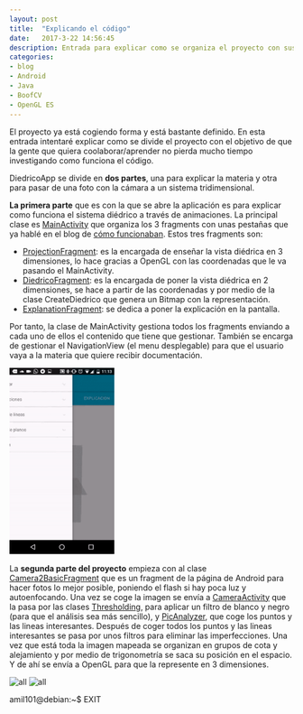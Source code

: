 ```yaml
---
layout: post
title:  "Explicando el código"
date:   2017-3-22 14:56:45
description: Entrada para explicar como se organiza el proyecto con sus diferentes características y como funcionan.
categories:
- blog
- Android
- Java
- BoofCV
- OpenGL ES
---
```


El proyecto ya está cogiendo forma y está bastante definido. En esta entrada intentaré explicar como se divide el proyecto con el objetivo de que la gente que quiera coolaborar/aprender no pierda mucho tiempo investigando como funciona el código.

DiedricoApp se divide en **dos partes**, una para explicar la materia y otra para pasar de una foto con la cámara a un sistema tridimensional.

**La primera parte** que es con la que se abre la aplicación es para explicar como funciona el sistema diédrico a través de animaciones. La principal clase es [MainActivity](https://github.com/DiedricoApp/DiedricoApp/blob/master/DiedricoApp/app/src/main/java/com/diedrico/diedricoapp/MainActivity.java) que organiza los 3 fragments con unas pestañas que ya hablé en el blog de [cómo funcionaban](http://diedrico.com/Cambiando-las-pesta%C3%B1as/). Estos tres fragments son:
* [ProjectionFragment](https://github.com/DiedricoApp/DiedricoApp/blob/master/DiedricoApp/app/src/main/java/com/diedrico/diedricoapp/ProjectionFragment.java): es la encargada de enseñar la vista diédrica en 3 dimensiones, lo hace gracias a OpenGL con las coordenadas que le va pasando el MainActivity.
* [DiedricoFragment](https://github.com/DiedricoApp/DiedricoApp/blob/master/DiedricoApp/app/src/main/java/com/diedrico/diedricoapp/DiedricoFragment.java): es la encargada de poner la vista diédrica en 2 dimensiones, se hace a partir de las coordenadas y por medio de la clase CreateDiedrico que genera un Bitmap con la representación.
* [ExplanationFragment](https://github.com/DiedricoApp/DiedricoApp/blob/master/DiedricoApp/app/src/main/java/com/diedrico/diedricoapp/ExplanationFragment.java): se dedica a poner la explicación en la pantalla.

Por tanto, la clase de MainActivity gestiona todos los fragments enviando a cada uno de ellos el contenido que tiene que gestionar. También se encarga de gestionar el NavigationView (el menu desplegable) para que el usuario vaya a la materia que quiere recibir documentación.

<img src="images/documentacion.gif" alt="all" height="330"><br>

La **segunda parte del proyecto** empieza con al clase [Camera2BasicFragment](https://github.com/DiedricoApp/DiedricoApp/blob/master/DiedricoApp/app/src/main/java/com/diedrico/diedricoapp/Camera2BasicFragment.java) que es un fragment de la página de Android para hacer fotos lo mejor posible, poniendo el flash si hay poca luz y autoenfocando. Una vez se coge la imagen se envía a [CameraActivity](https://github.com/DiedricoApp/DiedricoApp/blob/master/DiedricoApp/app/src/main/java/com/diedrico/diedricoapp/CameraActivity.java) que la pasa por las clases [Thresholding](https://github.com/DiedricoApp/DiedricoApp/blob/master/DiedricoApp/app/src/main/java/com/diedrico/diedricoapp/picToDiedrico/Thresholding.java), para aplicar un filtro de blanco y negro (para que el análisis sea más sencillo), y [PicAnalyzer](https://github.com/DiedricoApp/DiedricoApp/blob/master/DiedricoApp/app/src/main/java/com/diedrico/diedricoapp/picToDiedrico/PicAnalyzer.java), que coge los puntos y las lineas interesantes. Después de coger todos los puntos y las lineas interesantes se pasa por unos filtros para eliminar las imperfecciones. Una vez que está toda la imagen mapeada se organizan en grupos de cota y alejamiento y por medio de trigonometría se saca su posición en el espacio. Y de ahí se envía a OpenGL para que la represente en 3 dimensiones. 

<img src="images/todoPSD.png" alt="all" height="330"> <img src="Images/todo3DPSD.png" alt="all" height="330"><br>

amil101@debian:~$ EXIT

